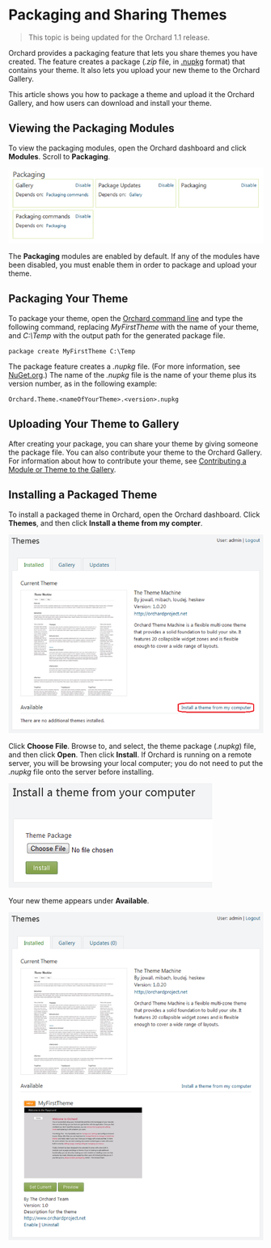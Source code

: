 Packaging and Sharing Themes
============================
> This topic is being updated for the Orchard 1.1 release.

Orchard provides a packaging feature that lets you share themes you have created. The feature creates a package (_.zip_ file, in [.nupkg](http://nuget.org) format) that contains your theme. It also lets you upload your new theme to the Orchard Gallery.

This article shows you how to package a theme and upload it the Orchard Gallery, and how users can download and install your theme.

Viewing the Packaging Modules
-----------------------------

To view the packaging modules, open the Orchard dashboard and click **Modules**. Scroll to **Packaging**. 

![](../Upload/screenshots_675/packaging_modules_675.png)

The **Packaging** modules are enabled by default. If any of the modules have been disabled, you must enable them in order to package and upload your theme.

Packaging Your Theme
--------------------

To package your theme, open the <a href="/Documentation/Using-the-command-line-interface">Orchard command line</a> and type the following command, replacing _MyFirstTheme_ with the name of your theme, and _C:\Temp_ with the output path for the generated package file. 

    
    package create MyFirstTheme C:\Temp


The package feature creates a _.nupkg_ file. (For more information, see [NuGet.org](http://nuget.org).) The name of the _.nupkg_ file is the name of your theme plus its version number, as in the following example:

    
    Orchard.Theme.<nameOfYourTheme>.<version>.nupkg


Uploading Your Theme to Gallery
-------------------------------

After creating your package, you can share your theme by giving someone the package file. You can also contribute your theme to the Orchard Gallery. For information about how to contribute your theme, see [Contributing a Module or Theme to the Gallery](Contributing-a-module-or-theme-to-the-gallery.html).

Installing a Packaged Theme
---------------------------

To install a packaged theme in Orchard, open the Orchard dashboard. Click **Themes**, and then click **Install a theme from my compter**.

![](../Upload/screenshots_675/themes_installNew_675.png)

Click **Choose File**. Browse to, and select, the theme package (_.nupkg_) file, and then click **Open**. Then click **Install**. If Orchard is running on a remote server, you will be browsing your local computer; you do not need to put the _.nupkg_ file onto the server before installing.

![](../Upload/screenshots/themes_chooseFile.png)

Your new theme appears under **Available**.

![](../Upload/screenshots_675/themes_newThemeImage_675.png)
